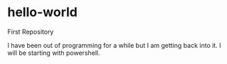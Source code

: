 # hello-world
First Repository

I have been out of programming for a while but I am getting back into it.
I will be starting with powershell.

